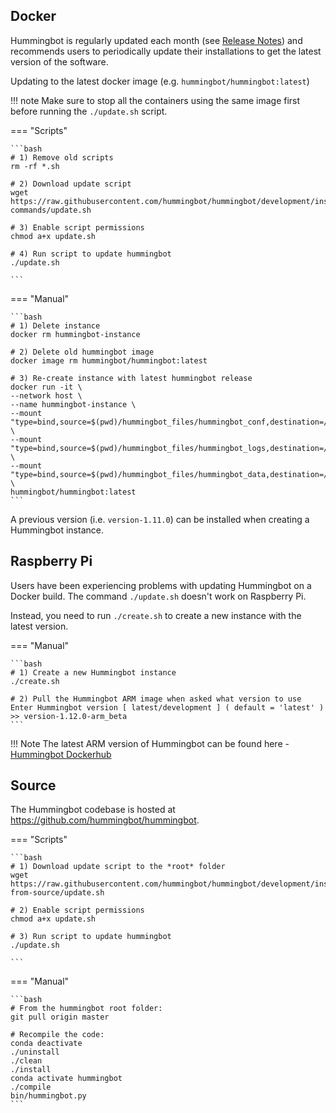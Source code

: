 ## Docker

Hummingbot is regularly updated each month (see [Release Notes](/release-notes/)) and recommends users to periodically update their installations to get the latest version of the software.

Updating to the latest docker image (e.g. `hummingbot/hummingbot:latest`)

!!! note
    Make sure to stop all the containers using the same image first  before running the `./update.sh` script.

=== "Scripts"

    ```bash
    # 1) Remove old scripts
    rm -rf *.sh

    # 2) Download update script
    wget https://raw.githubusercontent.com/hummingbot/hummingbot/development/installation/docker-commands/update.sh

    # 3) Enable script permissions
    chmod a+x update.sh

    # 4) Run script to update hummingbot
    ./update.sh
    
    ```

=== "Manual"

    ```bash
    # 1) Delete instance
    docker rm hummingbot-instance

    # 2) Delete old hummingbot image
    docker image rm hummingbot/hummingbot:latest

    # 3) Re-create instance with latest hummingbot release
    docker run -it \
    --network host \
    --name hummingbot-instance \
    --mount "type=bind,source=$(pwd)/hummingbot_files/hummingbot_conf,destination=/conf/" \
    --mount "type=bind,source=$(pwd)/hummingbot_files/hummingbot_logs,destination=/logs/" \
    --mount "type=bind,source=$(pwd)/hummingbot_files/hummingbot_data,destination=/data/" \
    hummingbot/hummingbot:latest
    ```
A previous version (i.e. `version-1.11.0`) can be installed when creating a Hummingbot instance.

## Raspberry Pi

Users have been experiencing problems with updating Hummingbot on a Docker build. The command `./update.sh` doesn't work on Raspberry Pi.

Instead, you need to run `./create.sh` to create a new instance with the latest version.

=== "Manual"

    ```bash
    # 1) Create a new Hummingbot instance
    ./create.sh

    # 2) Pull the Hummingbot ARM image when asked what version to use
    Enter Hummingbot version [ latest/development ] ( default = 'latest' )
    >> version-1.12.0-arm_beta
    ```
!!! Note
    The latest ARM version of Hummingbot can be found here - [Hummingbot Dockerhub](https://hub.docker.com/r/hummingbot/hummingbot/tags?page=1&ordering=last_updated&name=arm)

## Source

The Hummingbot codebase is hosted at <https://github.com/hummingbot/hummingbot>.

=== "Scripts"

    ```bash
    # 1) Download update script to the *root* folder
    wget https://raw.githubusercontent.com/hummingbot/hummingbot/development/installation/install-from-source/update.sh

    # 2) Enable script permissions
    chmod a+x update.sh

    # 3) Run script to update hummingbot
    ./update.sh

    ```

=== "Manual"

    ```bash
    # From the hummingbot root folder:
    git pull origin master

    # Recompile the code:
    conda deactivate
    ./uninstall
    ./clean
    ./install
    conda activate hummingbot
    ./compile
    bin/hummingbot.py
    ```
